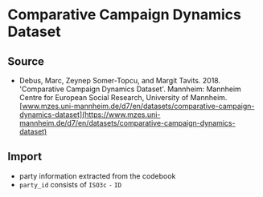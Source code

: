 # Comparative Campaign Dynamics Dataset

## Source

+ Debus, Marc, Zeynep Somer-Topcu, and Margit Tavits. 2018. 'Comparative Campaign Dynamics Dataset'. Mannheim: Mannheim Centre for European Social Research, University of Mannheim. [www.mzes.uni-mannheim.de/d7/en/datasets/comparative-campaign-dynamics-dataset](https://www.mzes.uni-mannheim.de/d7/en/datasets/comparative-campaign-dynamics-dataset)

## Import

+ party information extracted from the codebook
+ `party_id` consists of `ISO3c` `-` `ID`
